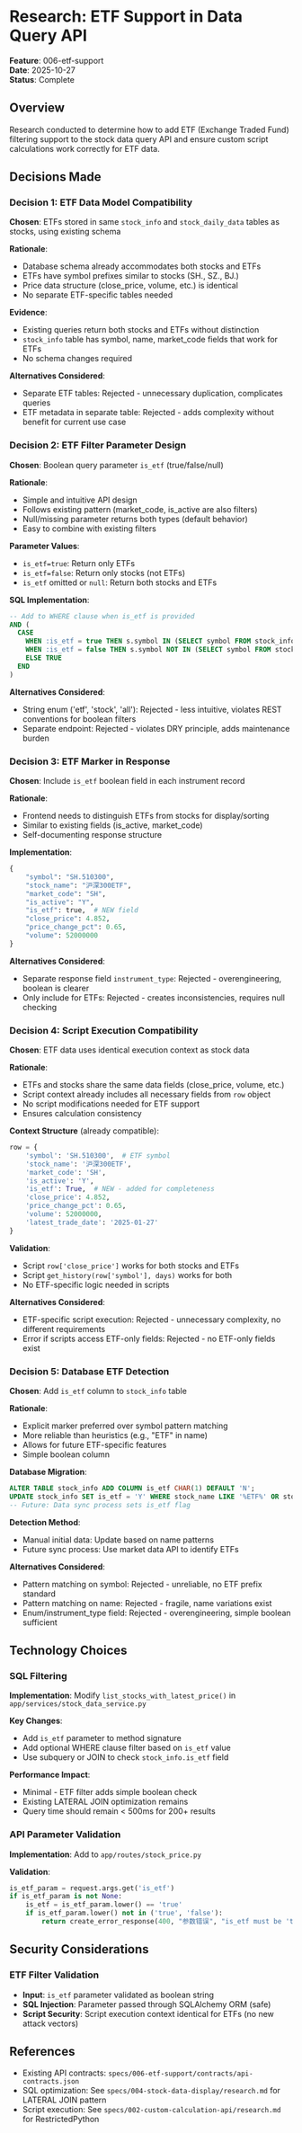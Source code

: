 # Research: ETF Support in Data Query API

**Feature**: 006-etf-support  
**Date**: 2025-10-27  
**Status**: Complete

## Overview

Research conducted to determine how to add ETF (Exchange Traded Fund) filtering support to the stock data query API and ensure custom script calculations work correctly for ETF data.

## Decisions Made

### Decision 1: ETF Data Model Compatibility

**Chosen**: ETFs stored in same `stock_info` and `stock_daily_data` tables as stocks, using existing schema

**Rationale**:
- Database schema already accommodates both stocks and ETFs
- ETFs have symbol prefixes similar to stocks (SH., SZ., BJ.)
- Price data structure (close_price, volume, etc.) is identical
- No separate ETF-specific tables needed

**Evidence**:
- Existing queries return both stocks and ETFs without distinction
- `stock_info` table has symbol, name, market_code fields that work for ETFs
- No schema changes required

**Alternatives Considered**:
- Separate ETF tables: Rejected - unnecessary duplication, complicates queries
- ETF metadata in separate table: Rejected - adds complexity without benefit for current use case

### Decision 2: ETF Filter Parameter Design

**Chosen**: Boolean query parameter `is_etf` (true/false/null)

**Rationale**:
- Simple and intuitive API design
- Follows existing pattern (market_code, is_active are also filters)
- Null/missing parameter returns both types (default behavior)
- Easy to combine with existing filters

**Parameter Values**:
- `is_etf=true`: Return only ETFs
- `is_etf=false`: Return only stocks (not ETFs)
- `is_etf` omitted or `null`: Return both stocks and ETFs

**SQL Implementation**:
```sql
-- Add to WHERE clause when is_etf is provided
AND (
  CASE 
    WHEN :is_etf = true THEN s.symbol IN (SELECT symbol FROM stock_info WHERE is_etf = 'Y')
    WHEN :is_etf = false THEN s.symbol NOT IN (SELECT symbol FROM stock_info WHERE is_etf = 'Y')
    ELSE TRUE
  END
)
```

**Alternatives Considered**:
- String enum ('etf', 'stock', 'all'): Rejected - less intuitive, violates REST conventions for boolean filters
- Separate endpoint: Rejected - violates DRY principle, adds maintenance burden

### Decision 3: ETF Marker in Response

**Chosen**: Include `is_etf` boolean field in each instrument record

**Rationale**:
- Frontend needs to distinguish ETFs from stocks for display/sorting
- Similar to existing fields (is_active, market_code)
- Self-documenting response structure

**Implementation**:
```python
{
    "symbol": "SH.510300",
    "stock_name": "沪深300ETF",
    "market_code": "SH",
    "is_active": "Y",
    "is_etf": true,  # NEW field
    "close_price": 4.852,
    "price_change_pct": 0.65,
    "volume": 52000000
}
```

**Alternatives Considered**:
- Separate response field `instrument_type`: Rejected - overengineering, boolean is clearer
- Only include for ETFs: Rejected - creates inconsistencies, requires null checking

### Decision 4: Script Execution Compatibility

**Chosen**: ETF data uses identical execution context as stock data

**Rationale**:
- ETFs and stocks share the same data fields (close_price, volume, etc.)
- Script context already includes all necessary fields from `row` object
- No script modifications needed for ETF support
- Ensures calculation consistency

**Context Structure** (already compatible):
```python
row = {
    'symbol': 'SH.510300',  # ETF symbol
    'stock_name': '沪深300ETF',
    'market_code': 'SH',
    'is_active': 'Y',
    'is_etf': True,  # NEW - added for completeness
    'close_price': 4.852,
    'price_change_pct': 0.65,
    'volume': 52000000,
    'latest_trade_date': '2025-01-27'
}
```

**Validation**:
- Script `row['close_price']` works for both stocks and ETFs
- Script `get_history(row['symbol'], days)` works for both
- No ETF-specific logic needed in scripts

**Alternatives Considered**:
- ETF-specific script execution: Rejected - unnecessary complexity, no different requirements
- Error if scripts access ETF-only fields: Rejected - no ETF-only fields exist

### Decision 5: Database ETF Detection

**Chosen**: Add `is_etf` column to `stock_info` table

**Rationale**:
- Explicit marker preferred over symbol pattern matching
- More reliable than heuristics (e.g., "ETF" in name)
- Allows for future ETF-specific features
- Simple boolean column

**Database Migration**:
```sql
ALTER TABLE stock_info ADD COLUMN is_etf CHAR(1) DEFAULT 'N';
UPDATE stock_info SET is_etf = 'Y' WHERE stock_name LIKE '%ETF%' OR stock_name LIKE '%etf%';
-- Future: Data sync process sets is_etf flag
```

**Detection Method**:
- Manual initial data: Update based on name patterns
- Future sync process: Use market data API to identify ETFs

**Alternatives Considered**:
- Pattern matching on symbol: Rejected - unreliable, no ETF prefix standard
- Pattern matching on name: Rejected - fragile, name variations exist
- Enum/instrument_type field: Rejected - overengineering, simple boolean sufficient

## Technology Choices

### SQL Filtering

**Implementation**: Modify `list_stocks_with_latest_price()` in `app/services/stock_data_service.py`

**Key Changes**:
- Add `is_etf` parameter to method signature
- Add optional WHERE clause filter based on `is_etf` value
- Use subquery or JOIN to check `stock_info.is_etf` field

**Performance Impact**:
- Minimal - ETF filter adds simple boolean check
- Existing LATERAL JOIN optimization remains
- Query time should remain < 500ms for 200+ results

### API Parameter Validation

**Implementation**: Add to `app/routes/stock_price.py`

**Validation**:
```python
is_etf_param = request.args.get('is_etf')
if is_etf_param is not None:
    is_etf = is_etf_param.lower() == 'true'
    if is_etf_param.lower() not in ('true', 'false'):
        return create_error_response(400, "参数错误", "is_etf must be 'true' or 'false'")
```

## Security Considerations

### ETF Filter Validation

- **Input**: `is_etf` parameter validated as boolean string
- **SQL Injection**: Parameter passed through SQLAlchemy ORM (safe)
- **Script Security**: Script execution context identical for ETFs (no new attack vectors)

## References

- Existing API contracts: `specs/006-etf-support/contracts/api-contracts.json`
- SQL optimization: See `specs/004-stock-data-display/research.md` for LATERAL JOIN pattern
- Script execution: See `specs/002-custom-calculation-api/research.md` for RestrictedPython

